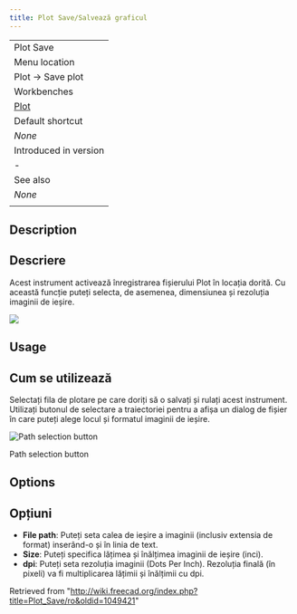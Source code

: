 ```yaml
---
title: Plot Save/Salvează graficul
---
```

|  |
| --- |
| Plot Save |
| Menu location |
| Plot → Save plot |
| Workbenches |
| [Plot](/Plot_Workbench "Plot Workbench") |
| Default shortcut |
| *None* |
| Introduced in version |
| - |
| See also |
| *None* |
|  |

## Description

## Descriere

Acest instrument activează înregistrarea fișierului Plot în locația dorită. Cu această funcție puteți selecta, de asemenea, dimensiunea și rezoluția imaginii de ieșire.

![](/images/Plot_Trigonometric_Example.png)

## Usage

## Cum se utilizează

Selectați fila de plotare pe care doriți să o salvați și rulați acest instrument. Utilizați butonul de selectare a traiectoriei pentru a afișa un dialog de fișier în care puteți alege locul și formatul imaginii de ieșire.

![Path selection button](/images/Plot_Save_Path.png)

Path selection button

## Options

## Opțiuni

* **File path**: Puteți seta calea de ieșire a imaginii (inclusiv extensia de format) inserând-o și în linia de text.
* **Size**: Puteți specifica lățimea și înălțimea imaginii de ieșire (inci).
* **dpi**: Puteți seta rezoluția imaginii (Dots Per Inch). Rezoluția finală (în pixeli) va fi multiplicarea lățimii și înălțimii cu dpi.

Retrieved from "<http://wiki.freecad.org/index.php?title=Plot_Save/ro&oldid=1049421>"